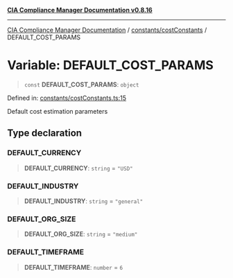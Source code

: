 [**CIA Compliance Manager Documentation v0.8.16**](../../../README.md)

***

[CIA Compliance Manager Documentation](../../../modules.md) / [constants/costConstants](../README.md) / DEFAULT\_COST\_PARAMS

# Variable: DEFAULT\_COST\_PARAMS

> `const` **DEFAULT\_COST\_PARAMS**: `object`

Defined in: [constants/costConstants.ts:15](https://github.com/Hack23/cia-compliance-manager/blob/96f4020424aba8c55d4fe94eddf596babc070968/src/constants/costConstants.ts#L15)

Default cost estimation parameters

## Type declaration

### DEFAULT\_CURRENCY

> **DEFAULT\_CURRENCY**: `string` = `"USD"`

### DEFAULT\_INDUSTRY

> **DEFAULT\_INDUSTRY**: `string` = `"general"`

### DEFAULT\_ORG\_SIZE

> **DEFAULT\_ORG\_SIZE**: `string` = `"medium"`

### DEFAULT\_TIMEFRAME

> **DEFAULT\_TIMEFRAME**: `number` = `6`
